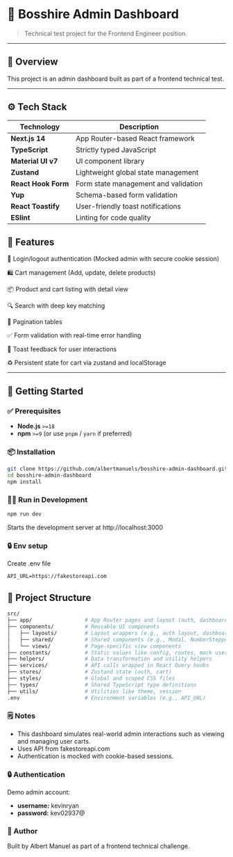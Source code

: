 # 🧩 Bosshire Admin Dashboard

> Technical test project for the Frontend Engineer position.

---

## 📝 Overview

This project is an admin dashboard built as part of a frontend technical test.

---

## ⚙️ Tech Stack

| Technology       | Description                              |
|------------------|------------------------------------------|
| **Next.js 14**   | App Router-based React framework          |
| **TypeScript**   | Strictly typed JavaScript                |
| **Material UI v7** | UI component library     |
| **Zustand**      | Lightweight global state management      |
| **React Hook Form** | Form state management and validation   |
| **Yup**          | Schema-based form validation             |
| **React Toastify** | User-friendly toast notifications      |
| **ESlint** | Linting for code quality     |

## 🧪 Features
🔐 Login/logout authentication (Mocked admin with secure cookie session)

🛍️ Cart management (Add, update, delete products)

📦 Product and cart listing with detail view

🔍 Search with deep key matching

📄 Pagination tables

✅ Form validation with real-time error handling

🧾 Toast feedback for user interactions

♻️ Persistent state for cart via zustand and localStorage

---

## 🚀 Getting Started

### ✅ Prerequisites

- **Node.js** `>=18`
- **npm** `>=9` (or use `pnpm` / `yarn` if preferred)

### 📦 Installation

```bash
git clone https://github.com/albertmanuels/bosshire-admin-dashboard.git
cd bosshire-admin-dashboard
npm install
```

### 🏃‍♂️ Run in Development

```bash
npm run dev
```
Starts the development server at http://localhost:3000

### 🔒 Env setup
Create .env file
```env
API_URL=https://fakestoreapi.com
```

## 📁 Project Structure

```bash
src/
├── app/                 # App Router pages and layout (auth, dashboard)
├── components/          # Reusable UI components
│   ├── layouts/         # Layout wrappers (e.g., auth layout, dashboard layout)
│   ├── shared/          # Shared components (e.g., Modal, NumberStepper, SearchBar)
│   └── views/           # Page-specific view components
├── constants/           # Static values like config, routes, mock user
├── helpers/             # Data transformation and utility helpers
├── services/            # API calls wrapped in React Query hooks
├── stores/              # Zustand state (auth, cart)
├── styles/              # Global and scoped CSS files
├── types/               # Shared TypeScript type definitions
├── utils/               # Utilities like theme, session
.env                     # Environment variables (e.g., API_URL)
```

### 🗒️ Notes
- This dashboard simulates real-world admin interactions such as viewing and managing user carts.
- Uses API from fakestoreapi.com
- Authentication is mocked with cookie-based sessions.

### 🔒 Authentication
Demo admin account:

- **username:** kevinryan
- **password:** kev02937@

### 🙋 Author
Built by Albert Manuel as part of a frontend technical challenge.

